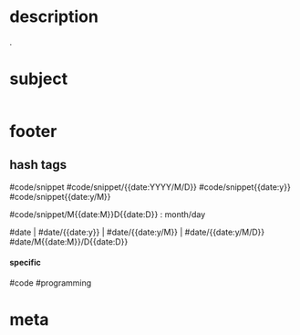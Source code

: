# description
.
# subject
```ts
```

# footer
## hash tags
#code/snippet #code/snippet/{{date:YYYY/M/D}} #code/snippet{{date:y}} #code/snippet{{date:y/M}}

#code/snippet/M{{date:M}}D{{date:D}} : month/day

#date | #date/{{date:y}} | #date/{{date:y/M}} | #date/{{date:y/M/D}}
#date/M{{date:M}}/D{{date:D}}
#### specific
#code #programming 
# meta
